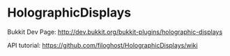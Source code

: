 HolographicDisplays
===================

Bukkit Dev Page: http://dev.bukkit.org/bukkit-plugins/holographic-displays

API tutorial: https://github.com/filoghost/HolographicDisplays/wiki